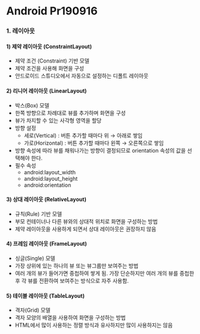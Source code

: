# Android Pr190916

### 1. 레이아웃
#### 1) 제약 레이아웃 (ConstraintLayout)
* 제약 조건 (Constraint) 기반 모델
* 제약 조건을 사용해 화면을 구성
* 안드로이드 스튜디오에서 자동으로 설정하는 디폴트 레이아웃
#### 2) 리니어 레이아웃 (LinearLayout)
* 박스(Box) 모델
* 한쪽 방향으로 차례대로 뷰를 추가하며 화면을 구성
* 뷰가 차지할 수 있는 사각형 영역을 할당
* 방향 설정
  * 세로(Vertical) : 버튼 추가할 때마다 위 → 아래로 쌓임
  * 가로(Horizontal) : 버튼 추가할 때마다 왼쪽 → 오른쪽으로 쌓임
* 방향 속성에 따라 뷰를 채워나가는 방향이 결정되므로 orientation 속성의 값을 선택해야 한다.
* 필수 속성
  * android:layout_width
  * android:layout_height
  * android:orientation
#### 3) 상대 레이아웃 (RelativeLayout)
* 규칙(Rule) 기반 모델
* 부모 컨테이너나 다른 뷰와의 상대적 위치로 화면을 구성하는 방법
* 제약 레이아웃을 사용하게 되면서 상대 레이아웃은 권장하지 않음
#### 4) 프레임 레이아웃 (FrameLayout)
* 싱글(Single) 모델
* 가장 상위에 있는 하나의 뷰 또는 뷰그룹만 보여주는 방법
* 여러 개의 뷰가 들어가면 중첩하여 쌓게 됨. 가장 단순하지만 여러 개의 뷰를 중첩한 후 각 뷰를 전환하여 보여주는 방식으로 자주 사용함.
#### 5) 테이블 레이아웃 (TableLayout)
* 격자(Grid) 모델
* 격자 모양의 배열을 사용하여 화면을 구성하는 방법
* HTML에서 많이 사용하는 정렬 방식과 유사하지만 많이 사용하지는 않음